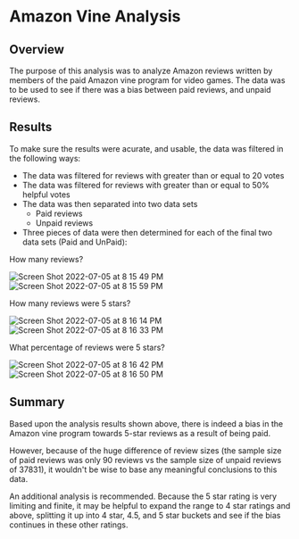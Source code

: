 # Amazon Vine Analysis
## Overview
The purpose of this analysis was to analyze Amazon reviews written by members of the paid Amazon vine program for video games. The data was to be used to see if there was a bias between paid reviews, and unpaid reviews.

## Results
To make sure the results were acurate, and usable, the data was filtered in the following ways:

* The data was filtered for reviews with greater than or equal to 20 votes
* The data was filtered for reviews with greater than or equal to 50% helpful votes
* The data was then separated into two data sets
  * Paid reviews
  * Unpaid reviews
* Three pieces of data were then determined for each of the final two data sets (Paid and UnPaid):

How many reviews?

![Screen Shot 2022-07-05 at 8 15 49 PM](https://user-images.githubusercontent.com/93801125/177444711-e7230271-f866-4939-86b6-5c176a982c96.png)
![Screen Shot 2022-07-05 at 8 15 59 PM](https://user-images.githubusercontent.com/93801125/177444734-2659cb6b-84ef-4fba-b858-9b7cb007990d.png)


How many reviews were 5 stars?

![Screen Shot 2022-07-05 at 8 16 14 PM](https://user-images.githubusercontent.com/93801125/177444756-23274f56-4477-4ca8-b5d1-cf8f8c256389.png)
![Screen Shot 2022-07-05 at 8 16 33 PM](https://user-images.githubusercontent.com/93801125/177444782-dd392a36-146e-413a-bd43-fb2c610e901c.png)


What percentage of reviews were 5 stars?

![Screen Shot 2022-07-05 at 8 16 42 PM](https://user-images.githubusercontent.com/93801125/177444814-a91f75e6-4591-4a3f-83cc-53543d4028a4.png)
![Screen Shot 2022-07-05 at 8 16 50 PM](https://user-images.githubusercontent.com/93801125/177444836-74eac060-0094-4085-a748-7ec4d947b9e0.png)

## Summary
Based upon the analysis results shown above, there is indeed a bias in the Amazon vine program towards 5-star reviews as a result of being paid.

However, because of the huge difference of review sizes (the sample size of paid reviews was only 90 reviews vs the sample size of unpaid reviews of 37831), it wouldn't be wise to base any meaningful conclusions to this data.

An additional analysis is recommended.  Because the 5 star rating is very limiting and finite, it may be helpful to expand the range to 4 star ratings and above, splitting it up into 4 star, 4.5, and 5 star buckets and see if the bias continues in these other ratings.
